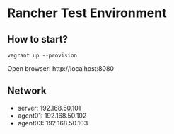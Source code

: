 Rancher Test Environment
========================

## How to start?

```
vagrant up --provision
```

Open browser: http://localhost:8080

## Network

* server: 192.168.50.101
* agent01: 192.168.50.102
* agent03: 192.168.50.103
